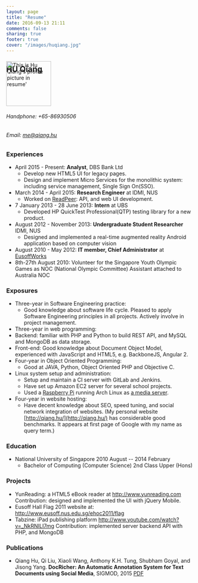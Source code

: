 ```yaml
---
layout: page
title: "Resume"
date: 2016-09-13 21:11
comments: false
sharing: true
footer: true
cover: "/images/huqiang.jpg"
---
```


## HU Qiang ##
<img class="right" src="/images/huqiang.jpg" title="Profile picture of Qiang Hu" alt="This is Hu Qiang's profile picture in resume'" width="120" style="margin-top:-52px">  

###### _Handphone:  +65-86930506_
###### _Email: <me@qiang.hu>_
<!---->
### Experiences  
* April 2015 - Present: **Analyst**, DBS Bank Ltd  
  * Develop new HTML5 UI for legacy pages.
  * Design and implement Micro Services for the monolithic system: including service management, Single Sign On(SSO).  
* March 2014 - April 2015: **Research Engineer** at IDMI, NUS  
  * Worked on [ReadPeer](http://readpeer.com): API, and web UI development.  
* 7 January 2013 - 28 June 2013: **Intern** at UBS  
	* Developed HP QuickTest Professional(QTP) testing library for a new product.
* August 2012 - November 2013: **Undergraduate Student Researcher** IDMI, NUS   
	* Designed and implemented a real-time augmented reality Android application based on computer vision
* August 2010 - May 2012: **IT member, Chief Administrator** at  [EusoffWorks](https://www.facebook.com/eusoffworks)  
* 8th-27th August 2010: Volunteer for the Singapore Youth Olympic Games as NOC (National Olympic Committee) Assistant attached to Australia NOC  

<!---->
### Exposures  
*	Three-year in Software Engineering practice:  
	* Good knowledge about software life cycle. Pleased to apply Software Engineering principles in all projects. Actively involve in project management.
*	Three-year in web programming:  
  * Backend: familiar with PHP and Python to build REST API, and MySQL and MongoDB as data storage.  
  * Front-end: Good knowledge about Document Object Model, experienced with JavaScript and HTML5, e.g. BackboneJS, Angular 2.
*	Four-year in Object Oriented Programming:  
	* Good at JAVA, Python, Object Oriented PHP and Objective C.
* Linux system setup and administration:   
  * Setup and maintain a CI server with GitLab and Jenkins.
  * Have set up Amazon EC2 server for several school projects.  
  * Used a [Raspberry Pi]("http://www.raspberrypi.org") running Arch Linux as [a media server](http://qiang.hu/2013/03/life-of-pi-samba-server.html).
*	Four-year in website hosting:  
	* Have decent knowledge about SEO, speed tuning, and social network integration of websites. (My personal website [http://qiang.hu/](http://qiang.hu/) has considerable good benchmarks. It appears at first page of Google with my name as query term.)

<!---->
### Education  
* National University of Singapore 2010 August -- 2014 February  
  * Bachelor of Computing (Computer Science) 2nd Class Upper (Hons)

<!---->
### Projects  
* YunReading: a HTML5 eBook reader at <http://www.yunreading.com>
	Contribution: designed and implemented the UI with jQuery Mobile.  
* Eusoff Hall Flag 2011 website at: <http://www.eusoff.nus.edu.sg/ehoc2011/flag>
* Tabzine: iPad publishing platform <http://www.youtube.com/watch?v=_NkRNILI7mg>
	Contribution: implemented server backend API with PHP, and MongoDB  
<!---->
### Publications  
* Qiang Hu, Qi Liu, Xiaoli Wang, Anthony K.H. Tung, Shubham Goyal, and Jisong Yang. __DocRicher: An Automatic Annotation System for Text Documents using Social Media__,  SIGMOD, 2015 [PDF](https://www.dropbox.com/s/edj30nfuxd1u5sg/docricher.pdf?dl=0)
